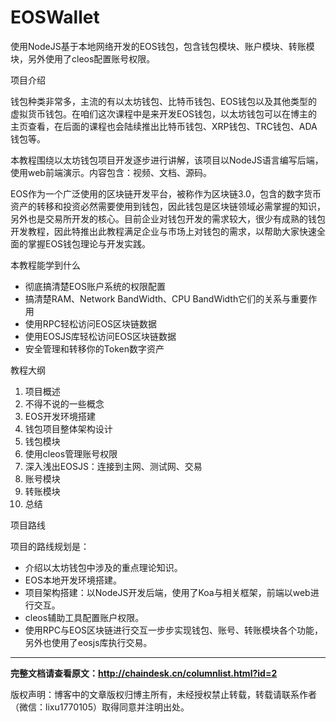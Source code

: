 # EOSWallet
使用NodeJS基于本地网络开发的EOS钱包，包含钱包模块、账户模块、转账模块，另外使用了cleos配置账号权限。

项目介绍

钱包种类非常多，主流的有以太坊钱包、比特币钱包、EOS钱包以及其他类型的虚拟货币钱包。在咱们这次课程中是来开发EOS钱包，以太坊钱包可以在博主的主页查看，在后面的课程也会陆续推出比特币钱包、XRP钱包、TRC钱包、ADA钱包等。

本教程围绕以太坊钱包项目开发逐步进行讲解，该项目以NodeJS语言编写后端，使用web前端演示。内容包含：视频、文档、源码。

EOS作为一个广泛使用的区块链开发平台，被称作为区块链3.0，包含的数字货币资产的转移和投资必然需要使用到钱包，因此钱包是区块链领域必需掌握的知识，另外也是交易所开发的核心。目前企业对钱包开发的需求较大，很少有成熟的钱包开发教程，因此特推出此教程满足企业与市场上对钱包的需求，以帮助大家快速全面的掌握EOS钱包理论与开发实践。



本教程能学到什么

- 彻底搞清楚EOS账户系统的权限配置
- 搞清楚RAM、Network BandWidth、CPU BandWidth它们的关系与重要作用
- 使用RPC轻松访问EOS区块链数据
- 使用EOSJS库轻松访问EOS区块链数据
- 安全管理和转移你的Token数字资产



教程大纲

1. 项目概述
2. 不得不说的一些概念
3. EOS开发环境搭建
4. 钱包项目整体架构设计
5. 钱包模块
6. 使用cleos管理账号权限
7. 深入浅出EOSJS：连接到主网、测试网、交易
8. 账号模块
9. 转账模块
10. 总结



项目路线

项目的路线规划是：

- 介绍以太坊钱包中涉及的重点理论知识。
- EOS本地开发环境搭建。
- 项目架构搭建：以NodeJS开发后端，使用了Koa与相关框架，前端以web进行交互。
- cleos辅助工具配置账户权限。
- 使用RPC与EOS区块链进行交互一步步实现钱包、账号、转账模块各个功能，另外也使用了eosjs库执行交易。

---


**完整文档请查看原文：http://chaindesk.cn/columnlist.html?id=2**

版权声明：博客中的文章版权归博主所有，未经授权禁止转载，转载请联系作者（微信：lixu1770105）取得同意并注明出处。

